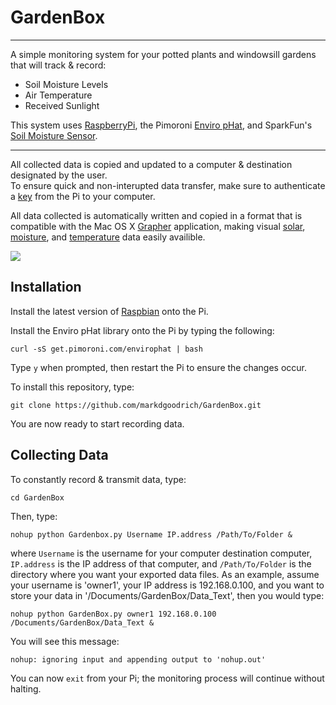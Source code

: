 # GardenBox 
-------------

A simple monitoring system for your potted plants and windowsill gardens that will track & record: 

* Soil Moisture Levels
* Air Temperature
* Received Sunlight


This system uses [RaspberryPi](https://www.raspberrypi.org/products/), the Pimoroni [Enviro pHat](https://learn.pimoroni.com/tutorial/sandyj/getting-started-with-enviro-phat), and SparkFun's [Soil Moisture Sensor](https://learn.sparkfun.com/tutorials/soil-moisture-sensor-hookup-guide).

----------------------
All collected data is copied and updated to a computer & destination designated by the user.  
To ensure quick and non-interupted data transfer, make sure to authenticate a [key](http://support.modwest.com/content/20/90/en/how-do-i-get-ssh-to-authenticate-me-via-publicprivate-keypairs-instead-of-by-password.html) from the Pi to your computer.


All data collected is automatically written and copied in a format that is compatible with the Mac OS X [Grapher](https://en.wikipedia.org/wiki/Grapher) application, making visual [solar](https://cloud.githubusercontent.com/assets/24979274/22472192/80b9fe48-e79a-11e6-984f-67acee63cab2.jpg), [moisture](https://cloud.githubusercontent.com/assets/24979274/22472191/80a2ccf0-e79a-11e6-8a2e-6bdc65199a35.jpg), and [temperature](https://cloud.githubusercontent.com/assets/24979274/22472193/80ba1a7c-e79a-11e6-82f3-2b2cc2285512.jpg) data easily availible.

<p align="left"> 
  <img src="https://cloud.githubusercontent.com/assets/24979274/22262470/9b3d7c54-e236-11e6-800c-9a5fee420b1d.png"> 
</p>


Installation
------------
Install the latest version of [Raspbian](https://www.raspberrypi.org/downloads/raspbian/) onto the Pi.

Install the Enviro pHat library onto the Pi by typing the following:
```
curl -sS get.pimoroni.com/envirophat | bash
``` 
Type `y` when prompted, then restart the Pi to ensure the changes occur.


To install this repository, type:
```
git clone https://github.com/markdgoodrich/GardenBox.git
```

You are now ready to start recording data.



Collecting Data
---------------
To constantly record & transmit data, type:
```
cd GardenBox
```
Then, type:
```
nohup python Gardenbox.py Username IP.address /Path/To/Folder &
```
where `Username` is the username for your computer destination computer, `IP.address` is the IP address of that computer, and `/Path/To/Folder` is the directory where you want your exported data files. 
As an example, assume your username is 'owner1', your IP address is 192.168.0.100, and you want to store your data in '/Documents/GardenBox/Data_Text', then you would type:
```
nohup python GardenBox.py owner1 192.168.0.100 /Documents/GardenBox/Data_Text &
```
You will see this message:
```
nohup: ignoring input and appending output to 'nohup.out'
```
You can now `exit` from your Pi; the monitoring process will continue without halting.
